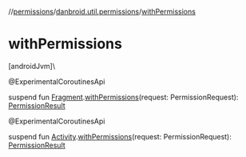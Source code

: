 //[permissions](../../index.md)/[danbroid.util.permissions](index.md)/[withPermissions](with-permissions.md)

# withPermissions

[androidJvm]\

@ExperimentalCoroutinesApi

suspend fun [Fragment](https://developer.android.com/reference/kotlin/androidx/fragment/app/Fragment.html).[withPermissions](with-permissions.md)(request: PermissionRequest): [PermissionResult](-permission-result/index.md)

@ExperimentalCoroutinesApi

suspend fun [Activity](https://developer.android.com/reference/kotlin/android/app/Activity.html).[withPermissions](with-permissions.md)(request: PermissionRequest): [PermissionResult](-permission-result/index.md)

